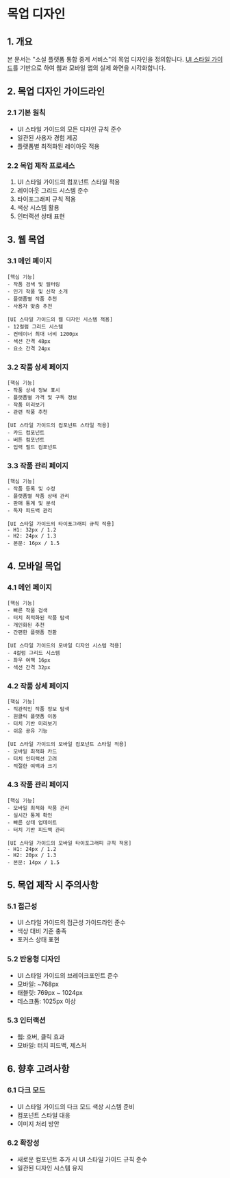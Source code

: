 # 목업 디자인

## 1. 개요

본 문서는 "소설 플랫폼 통합 중계 서비스"의 목업 디자인을 정의합니다. [UI 스타일 가이드](./2-5%20UIStyleGuide.md)를 기반으로 하여 웹과 모바일 앱의 실제 화면을 시각화합니다.

## 2. 목업 디자인 가이드라인

### 2.1 기본 원칙
- UI 스타일 가이드의 모든 디자인 규칙 준수
- 일관된 사용자 경험 제공
- 플랫폼별 최적화된 레이아웃 적용

### 2.2 목업 제작 프로세스
1. UI 스타일 가이드의 컴포넌트 스타일 적용
2. 레이아웃 그리드 시스템 준수
3. 타이포그래피 규칙 적용
4. 색상 시스템 활용
5. 인터랙션 상태 표현

## 3. 웹 목업

### 3.1 메인 페이지
```
[핵심 기능]
- 작품 검색 및 필터링
- 인기 작품 및 신작 소개
- 플랫폼별 작품 추천
- 사용자 맞춤 추천

[UI 스타일 가이드의 웹 디자인 시스템 적용]
- 12컬럼 그리드 시스템
- 컨테이너 최대 너비 1200px
- 섹션 간격 48px
- 요소 간격 24px
```

### 3.2 작품 상세 페이지
```
[핵심 기능]
- 작품 상세 정보 표시
- 플랫폼별 가격 및 구독 정보
- 작품 미리보기
- 관련 작품 추천

[UI 스타일 가이드의 컴포넌트 스타일 적용]
- 카드 컴포넌트
- 버튼 컴포넌트
- 입력 필드 컴포넌트
```

### 3.3 작품 관리 페이지
```
[핵심 기능]
- 작품 등록 및 수정
- 플랫폼별 작품 상태 관리
- 판매 통계 및 분석
- 독자 피드백 관리

[UI 스타일 가이드의 타이포그래피 규칙 적용]
- H1: 32px / 1.2
- H2: 24px / 1.3
- 본문: 16px / 1.5
```

## 4. 모바일 목업

### 4.1 메인 페이지
```
[핵심 기능]
- 빠른 작품 검색
- 터치 최적화된 작품 탐색
- 개인화된 추천
- 간편한 플랫폼 전환

[UI 스타일 가이드의 모바일 디자인 시스템 적용]
- 4컬럼 그리드 시스템
- 좌우 여백 16px
- 섹션 간격 32px
```

### 4.2 작품 상세 페이지
```
[핵심 기능]
- 직관적인 작품 정보 탐색
- 원클릭 플랫폼 이동
- 터치 기반 미리보기
- 쉬운 공유 기능

[UI 스타일 가이드의 모바일 컴포넌트 스타일 적용]
- 모바일 최적화 카드
- 터치 인터랙션 고려
- 적절한 여백과 크기
```

### 4.3 작품 관리 페이지
```
[핵심 기능]
- 모바일 최적화 작품 관리
- 실시간 통계 확인
- 빠른 상태 업데이트
- 터치 기반 피드백 관리

[UI 스타일 가이드의 모바일 타이포그래피 규칙 적용]
- H1: 24px / 1.2
- H2: 20px / 1.3
- 본문: 14px / 1.5
```

## 5. 목업 제작 시 주의사항

### 5.1 접근성
- UI 스타일 가이드의 접근성 가이드라인 준수
- 색상 대비 기준 충족
- 포커스 상태 표현

### 5.2 반응형 디자인
- UI 스타일 가이드의 브레이크포인트 준수
- 모바일: ~768px
- 태블릿: 769px ~ 1024px
- 데스크톱: 1025px 이상

### 5.3 인터랙션
- 웹: 호버, 클릭 효과
- 모바일: 터치 피드백, 제스처

## 6. 향후 고려사항

### 6.1 다크 모드
- UI 스타일 가이드의 다크 모드 색상 시스템 준비
- 컴포넌트 스타일 대응
- 이미지 처리 방안

### 6.2 확장성
- 새로운 컴포넌트 추가 시 UI 스타일 가이드 규칙 준수
- 일관된 디자인 시스템 유지 